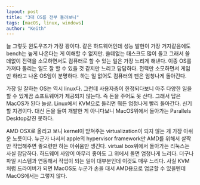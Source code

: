 ```yaml
---
layout: post
title: "3대 OS를 전부 돌려보니"
tags: [macOS, linux, windows]
author: "Keith"
---
```


늘 그렇듯 윈도우즈가 가장 꽝이다. 같은 하드웨어인데 성능 발현이 가장 거지같음에도 bench는 높게 나온다는 게 이해할 수 없지만. 쓸데없는 태스크도 많이 돌고 그래서 쓸데없이 전력을 소모하면서도 컴퓨터로 할 수 있는 일은 가장 느리게 해낸다. 이종 OS를 가져다 돌리는 일도 잘 할 수 있을 것 같지만 느리고 답답하다. 전력만 소모하면서 게임만 하라고 나온 OS임이 분명하다. 하는 일 없어도 컴퓨터의 팬은 엄청나게 돌아간다. 

가장 일 잘하는 OS는 역시 linux다. 그런데 사용자층이 한정되다보니 아주 다양한 일을 할 수 있게끔 소프트웨어가 제공되지 않는다. 즉 돈을 주어도 못 산다. 그래서 답은 MacOS가 된다 늘상. Linux에서 KVM으로 돌리면 뭐든 엄청나게 빨리 돌아간다. 신기할 지경이다. 대신 돈을 들여 개발한 게 아니다보니 MacOS위에서 돌아가는 Parallels Desktop같진 못하다. 

AMD OSX로 올리고 보니 kernel이 받쳐주는 virtualization이 되지 않는 게 가장 아쉬운 노릇이다. 누군가 나서서 apple의 hypervisor framework만 AMD를 위해서 살짝만 작업해주면 좋으련만 하는 아쉬움만 생긴다. virtual box위에서 돌아가는 리눅스는 사실 참담하다. 하드웨어 사양이 아무리 좋아도 그 위에서 돌면 엄청나게 느리다. 더구나 파일 시스템과 연동해서 작업이 되는 일이 대부분인데 이것도 매우 느리다. 사실 KVM처럼 드라이버가 되면 MacOS도 누군가 손을 대서 AMD용으로 업글할 수 있을텐데 MacOS에서는 그렇지 않다. 